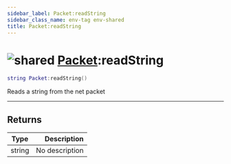 ```yaml
---
sidebar_label: Packet:readString
sidebar_class_name: env-tag env-shared
title: Packet:readString
---
```


# <img src='/img/wiki/shared.png' alt='shared' classname='env-tag' /> [Packet](../packet/README.md):readString

```lua
string Packet:readString()
```

Reads a string from the net packet<br/>

-----------------
## Returns

| Type   | Description |
| ------ | ----------: |
| string | No description |
